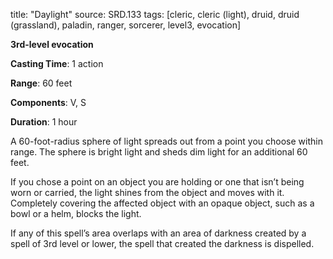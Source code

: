 title: "Daylight"
source: SRD.133
tags: [cleric, cleric (light), druid, druid (grassland), paladin, ranger, sorcerer, level3, evocation]

**3rd-level evocation**

**Casting Time**: 1 action

**Range**: 60 feet

**Components**: V, S

**Duration**: 1 hour

A 60-foot-radius sphere of light spreads out from a point you choose within range. The sphere is bright light and sheds dim light for an additional 60 feet.

If you chose a point on an object you are holding or one that isn’t being worn or carried, the light shines from the object and moves with it. Completely covering the affected object with an opaque object, such as a bowl or a helm, blocks the light.

If any of this spell’s area overlaps with an area of darkness created by a spell of 3rd level or lower, the spell that created the darkness is dispelled.
